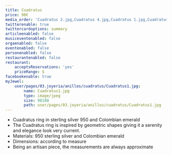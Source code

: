 ```yaml
---
title: Cuadratus
price: 98€
media_order: 'Cuadratus 2.jpg,Cuadratus 4.jpg,Cuadratus 1.jpg,Cuadratus 3.jpg'
twitterenable: true
twittercardoptions: summary
articleenabled: false
musiceventenabled: false
orgaenabled: false
eventenabled: false
personenabled: false
restaurantenabled: false
restaurant:
    acceptsReservations: 'yes'
    priceRange: $
facebookenable: true
myJewel:
    user/pages/03.joyeria/anillos/cuadratus/Cuadratus1.jpg:
        name: Cuadratus1.jpg
        type: image/jpeg
        size: 98180
        path: user/pages/03.joyeria/anillos/cuadratus/Cuadratus1.jpg
---
```


* Cuadratus ring in sterling silver 950 and Colombian emerald
* The Cuadratus ring is inspired by geometric shapes giving it a serenity and elegance look very current.
* Materials: 950 sterling silver and Colombian emerald
* Dimensions: according to measure
* Being an artisan piece, the measurements are always approximate